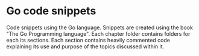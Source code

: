 # Go code snippets
Code snippets using the Go language. Snippets are created 
using the book "The Go Programming language". Each chapter folder contains folders for each its sections.
Each section contains heavily commented code explaining its use and purpose of the topics discussed within it.
